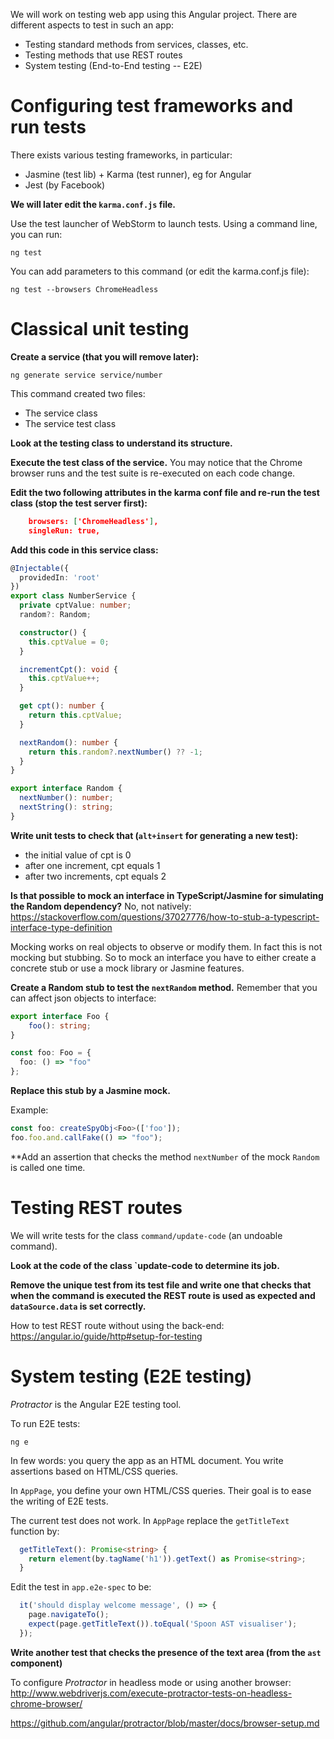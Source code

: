 
We will work on testing web app using this Angular project.
There are different aspects to test in such an app:
- Testing standard methods from services, classes, etc.
- Testing methods that use REST routes
- System testing (End-to-End testing -- E2E)

# Configuring test frameworks and run tests

There exists various testing frameworks, in particular:
- Jasmine (test lib) + Karma (test runner), eg for Angular 
- Jest (by Facebook)

**We will later edit the `karma.conf.js` file.**

Use the test launcher of WebStorm to launch tests.
Using a command line, you can run:
```
ng test
```

You can add parameters to this command (or edit the karma.conf.js file):
```
ng test --browsers ChromeHeadless
```



# Classical unit testing

**Create a service (that you will remove later):**
```
ng generate service service/number
```

This command created two files:
- The service class
- The service test class

**Look at the testing class to understand its structure.**

**Execute the test class of the service.**
You may notice that the Chrome browser runs and the test suite is re-executed on each code change.

**Edit the two following attributes in the karma conf file and re-run the test class (stop the test server first):**
```json
    browsers: ['ChromeHeadless'],
    singleRun: true,
```


**Add this code in this service class:**

```typescript
@Injectable({
  providedIn: 'root'
})
export class NumberService {
  private cptValue: number;
  random?: Random;

  constructor() {
    this.cptValue = 0;
  }

  incrementCpt(): void {
    this.cptValue++;
  }

  get cpt(): number {
    return this.cptValue;
  }

  nextRandom(): number {
    return this.random?.nextNumber() ?? -1;
  }
}

export interface Random {
  nextNumber(): number;
  nextString(): string;
}
```

**Write unit tests to check that (`alt+insert` for generating a new test):**
- the initial value of cpt is 0
- after one increment, cpt equals 1
- after two increments, cpt equals 2


**Is that possible to mock an interface in TypeScript/Jasmine for simulating the Random dependency?**
No, not natively:
https://stackoverflow.com/questions/37027776/how-to-stub-a-typescript-interface-type-definition

Mocking works on real objects to observe or modify them.
In fact this is not mocking but stubbing.
So to mock an interface you have to either create a concrete stub  or use a mock library or Jasmine features.

**Create a Random stub to test the `nextRandom` method.**
Remember that you can affect json objects to interface:

```typescript
export interface Foo {
    foo(): string;
}
```

```typescript
const foo: Foo = {
  foo: () => "foo"
};
```


**Replace this stub by a Jasmine mock.**

Example:
```typescript
const foo: createSpyObj<Foo>(['foo']);
foo.foo.and.callFake(() => "foo");
```

**Add an assertion that checks the method `nextNumber` of the mock `Random` is called one time.



# Testing REST routes

We will write tests for the class `command/update-code` (an undoable command).

**Look at the code of the class `update-code to determine its job.**

**Remove the unique test from its test file and write one that checks that when the command is executed the REST route is used as expected and `dataSource.data` is set correctly.**

How to test REST route without using the back-end:
https://angular.io/guide/http#setup-for-testing



# System testing (E2E testing)

*Protractor* is the Angular E2E testing tool.

To run E2E tests:
```
ng e
```

In few words: you query the app as an HTML document.
You write assertions based on HTML/CSS queries.

In `AppPage`, you define your own HTML/CSS queries. 
Their goal is to ease the writing of E2E tests.

The current test does not work.
In `AppPage` replace the `getTitleText` function by:

```typescript
  getTitleText(): Promise<string> {
    return element(by.tagName('h1')).getText() as Promise<string>;
  }
```

Edit the test in `app.e2e-spec` to be:
```typescript
  it('should display welcome message', () => {
    page.navigateTo();
    expect(page.getTitleText()).toEqual('Spoon AST visualiser');
  });
```

**Write another test that checks the presence of the text area (from the `ast` component)**


To configure *Protractor* in headless mode or using another browser:
http://www.webdriverjs.com/execute-protractor-tests-on-headless-chrome-browser/

https://github.com/angular/protractor/blob/master/docs/browser-setup.md
